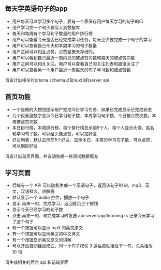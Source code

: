 ## 每天学英语句子的app

- 用户每天可以学习多个句子，要有一个表保存用户每天学习的句子的ID
- 用户学习完一个句子要写入到数据库
- 每天和每周有个学习句子数量的用户排行榜
- 用户可以查看今天是否已经完成学习任务，每天至少要完成一个句子的学习
- 用户可以查看自己今天和本周学习的句子数量
- 用户之间可以相互点赞，点赞是按天存储的，
- 用户可以看到自己最近一周内总的被点赞次数和每天的被点赞次数
- 用户之间可以相关关注，用户可以查看自己的关注列表和被谁关注了
- 用户可以查看另一个用户最近一周每天的句子学习数和被点赞数

请设计出相关的prisma schema以及nuxt3的server api

## 首页功能

- 一个显眼的大按钮提示用户完成今日学习任务，如果已完成显示已完成状态
- 几个仪表盘数字显示今日学习句子数，本周学习句子数，今日被点赞次数，本周被点赞次数
- 本日排行榜，本周排行榜，每个排行榜显示前5个人，每个人显示头像，姓名和学习句子数，可以给头像点赞，可以加好友
- 好友列表，默认显示前5个好友，显示本日，本周的学习句子数，可以点赞，可以删除好友

请设计出首页界面，并自动生成一些测试数据填充

## 学习页面

- 后端有一个 API 可以随机生成一个英语句子，返回该句子的 id，mp3，英文，汉语释义，讲解等
- 默认显示一个 audio 控件，播放一个句子
- 显示 再来一句，完成学习，返回首页三个按钮
- 显示今天已经学习的句子数
- 点击 再来一句，和完成学习时发送 api server/api/learning.ts 记录今天学习了这个句子
- 有一个按钮可以显示 mp3 的英文原文
- 有一个按钮可以显示英文的中文译文
- 有一个按钮显示英文原文的讲解
- 可以开启自动播放模式，同一个句子模仿 3 遍后自动播放下一句，总共播放 10 句

请生成相关的后台 api 和前端界面
